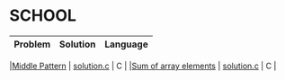
# SCHOOL

|          Problem                                                                                         |                                                         Solution                                                                                                         |   Language         |
|:--------------------------------------------------------------------------------------------------------:|:------------------------------------------------------------------------------------------------------------------------------------------------------------------------:|-------------------:|

|[Middle Pattern](http://practice.geeksforgeeks.org/problems/middle-pattern/1)  | 	[solution.c](https://github.com/GIIRRII/myGeeksForGeeksSolutions/tree/master/SCHOOL/Middle%20Pattern/solution.c) |	C |
|[Sum of array elements](http://practice.geeksforgeeks.org/problems/sum-of-array-elements/0)  | 	[solution.c](https://github.com/GIIRRII/myGeeksForGeeksSolutions/tree/master/SCHOOL/Sum%20of%20array%20elements/solution.c) |	C |
